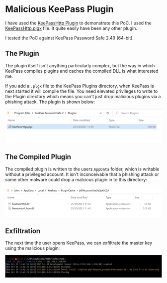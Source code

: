 # Malicious KeePass Plugin
I have used the [KeePassHttp Plugin](https://github.com/pfn/keepasshttp) to demonstrate this PoC. I used the [KeePassHttp.plgx](https://github.com/pfn/keepasshttp/blob/master/KeePassHttp.plgx) file. It quite easily have been any other plugin.

I tested the PoC against KeePass Password Safe 2.49 (64-bit).

## The Plugin
The plugin itself isn't anything particularly complex, but the way in which KeePass compiles plugins and caches the compiled DLL is what interested me.

If you add a `.plgx` file to the KeePass Plugins directory, when KeePass is next started it will compile the file. You need elevated privileges to write to the Plugin directory which means you can't just drop malicious plugins via a phishing attack. The plugin is shown below:

![The Plugin Directory](https://github.com/plackyhacker/Malicious-KeePass-Plugin/blob/main/images/Plugin.png?raw=true)

## The Compiled Plugin
The compiled plugin is written to the users `AppData` folder, which is writable without a privileged account. It isn't inconceivable that a phishing attack or some other malware could drop a malcious plugin in to this directory:

![Compiled Plugin](https://github.com/plackyhacker/Malicious-KeePass-Plugin/blob/main/images/Compiled_Plugin.png?raw=true)

## Exfiltration
The next time the user opens KeePass, we can exfiltrate the master key using the malicious plugin:

![Master Key](https://github.com/plackyhacker/Malicious-KeePass-Plugin/blob/main/images/Exfiltrated_Pass.png?raw=true)
